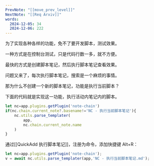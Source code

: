 ```yaml
---
PrevNote: "[[move_prev_level]]"
NextNote: "[[Req Arxiv]]"
words:
  2024-12-05: 34
  2024-12-06: 222
---
```


为了实现各种各样的功能，免不了要开发脚本，测试效果。

一种方式是在控制台测试，只是代码行数一多，就不方便。

最快的方式是创建脚本笔记，然后执行脚本笔记查看效果。

问题又来了，每次执行脚本笔记，搜索是一个麻烦的事情。

那为什么不创建一个新的脚本笔记，功能是执行当前脚本？

下面的代码就是实现这一功能，执行活动内笔记内的脚本。

```js //templater
let nc=app.plugins.getPlugin('note-chain')
if(nc.chain.current_note?.basename!='NC - 执行当前脚本笔记'){
	nc.utils.parse_templater(
		app,
		nc.chain.current_note.name
	)
}
```

通过[[QuickAdd 执行脚本笔记]]，注册为命令，添加快捷键 Alt+R：

```js quickadd
let nc=app.plugins.getPlugin('note-chain');
v = await nc.utils.parse_templater(app,'NC - 执行当前脚本笔记.md');
```
